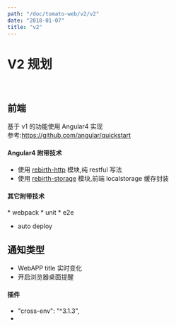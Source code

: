 ```yaml
---
path: "/doc/tomato-web/v2/v2"
date: "2018-01-07"
title: "v2"
---
```



# V2 规划
 
## 前端 
基于 v1 的功能使用 Angular4 实现  
参考:https://github.com/angular/quickstart

#### Angular4 附带技术
* 使用 [rebirth-http](https://github.com/greengerong/rebirth-http) 模块,纯 restful 写法
* 使用 [rebirth-storage](https://github.com/greengerong/rebirth-storage) 模块,前端 localstorage 缓存封装

#### 其它附带技术
* webpack
* unit
* e2e
* auto deploy

## 通知类型
* WebAPP title 实时变化
* 开启浏览器桌面提醒


#### 插件
* "cross-env": "^3.1.3",
* 
